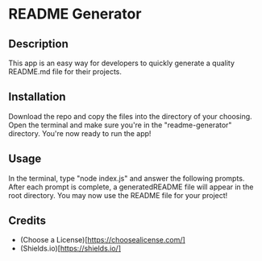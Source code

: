 # README Generator

## Description

This app is an easy way for developers to quickly generate a quality README.md file for their projects.

## Installation

Download the repo and copy the files into the directory of your choosing. Open the terminal and make sure you're in the "readme-generator" directory. You're now ready to run the app!

## Usage

In the terminal, type "node index.js" and answer the following prompts. After each prompt is complete, a generatedREADME file will appear in the root directory. You may now use the README file for your project!


## Credits

- (Choose a License)[https://choosealicense.com/]
- (Shields.io)[https://shields.io/]
